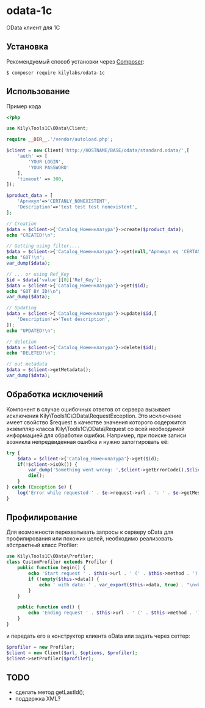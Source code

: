 # odata-1c
OData клиент для 1C 

Установка
------------

Рекомендуемый способ установки через
[Composer](http://getcomposer.org):

```
$ composer require kilylabs/odata-1c
```

Использование
-----

Пример кода

```php
<?php

use Kily\Tools1C\OData\Client;

require __DIR__.'/vendor/autoload.php';

$client = new Client('http://HOSTNAME/BASE/odata/standard.odata/',[
    'auth' => [
        'YOUR LOGIN', 
        'YOUR PASSWORD'
    ],
    'timeout' => 300,
]);

$product_data = [
    'Артикул'=>'CERTANLY_NONEXISTENT',
    'Description'=>'test test test nonexistent',
];

// Creation
$data = $client->{'Catalog_Номенклатура'}->create($product_data);
echo "CREATED!\n";

// Getting using filter....
$data = $client->{'Catalog_Номенклатура'}->get(null,"Артикул eq 'CERTANLY_NONEXISTENT'");
echo "GOT!\n";
var_dump($data);

// ... or using Ref_Key
$id = $data['value'][0]['Ref_Key'];
$data = $client->{'Catalog_Номенклатура'}->get($id);
echo "GOT BY ID!\n";
var_dump($data);

// Updating
$data = $client->{'Catalog_Номенклатура'}->update($id,[
    'Description'=>'Test description',
]);
echo "UPDATED!\n";

// deletion
$data = $client->{'Catalog_Номенклатура'}->delete($id);
echo "DELETED!\n";

// out metadata
$data = $client->getMetadata();
var_dump($data);
```

Обработка исключений
---
Компонент в случае ошибочных ответов от сервера вызывает исключения Kily\Tools1C\OData\RequestException.
Это исключение имеет свойство $request в качестве значения которого содержится экземпляр класса 
Kily\Tools1C\OData\Request со всей необходимой информацией для обработки ошибки.
Например, при поиске записи возникла непредвиденная ошибка и нужно залоггировать её:
```php
try {
    $data = $client->{'Catalog_Номенклатура'}->get($id);
    if(!$client->isOk()) {
        var_dump('Something went wrong: ',$client->getErrorCode(),$client->getErrorMessage(),$data);
        die();
    }
} catch (Exception $e) {
    log('Error while requested ' . $e->request->url . ': ' . $e->getMessage());
}
```

Профилирование
-----
Для возможности перехватывать запросы к серверу oData для профилирования или похожих целей,
необходимо реализовать абстрактный класс Profiler:
```php
use Kily\Tools1C\OData\Profiler;
class CustomProfiler extends Profiler {
    public function begin() {
        echo 'Start request ' . $this->url . ' (' . $this->method . ')';
        if (!empty($this->data)) {
            echo ' with data: ' . var_export($this->data, true) . "\n<br>";
        }
    }

    public function end() {
        echo 'Ending request ' . $this->url . ' (' . $this->method . ')' . "\n<br>"; 
    }
}
```
и передать его в конструктор клиента oData или задать через сеттер:
```php
$profiler = new Profiler;
$client = new Client($url, $options, $profiler);
$client->setProfiler($profiler);
```

TODO
-----
- сделать метод getLastId();
- поддержка XML?
